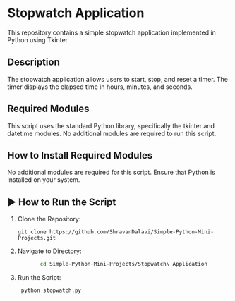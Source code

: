 # Stopwatch Application
This repository contains a simple stopwatch application implemented in Python using Tkinter.

## Description
The stopwatch application allows users to start, stop, and reset a timer. The timer displays the elapsed time in hours, minutes, and seconds.

## Required Modules
This script uses the standard Python library, specifically the tkinter and datetime modules. No additional modules are required to run this script.

## How to Install Required Modules
No additional modules are required for this script. Ensure that Python is installed on your system.

## ▶️ How to Run the Script
1. Clone the Repository:
   ```
   git clone https://github.com/ShravanDalavi/Simple-Python-Mini-Projects.git
   ```
2. Navigate to Directory:
   ```bash 
          cd Simple-Python-Mini-Projects/Stopwatch\ Application
   ```
3. Run the Script:
   ```bash 
    python stopwatch.py
   ```
